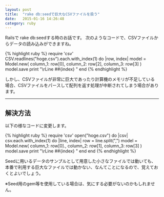 ```yaml
---
layout: post
title:  "rake db:seedで巨大なCSVファイルを扱う"
date:   2015-01-16 14:26:48
category: ruby
---
```


Railsで rake db:seedする時のお話です。
次のようなコードで、CSVファイルからデータの読み込みができますね。

{% highlight ruby %}
require 'csv'
CSV.readlines("hoge.csv").each.with_index(1) do |row, index|
  model =  Model.new(
    column_1: row[0],
    column_2: row[2],
    column_3: row[3]
  )
  model.save
  print "\rLine ##{index} "
end
{% endhighlight %}

しかし、CSVファイルが非常に巨大であったり計算機のメモリが不足している場合、CSVファイルをパースして配列を返す処理が中断されてしまう場合があります。

----

## 解決方法

以下の様なコードに変更します。

{% highlight ruby %}
require 'csv'
open("hoge.csv") do |csv|
  csv.each.with_index(1) do |line, index|
    row = line.split(",")
    model = Model.new(
      column_1: row[0].,
      column_2: row[1],
      column_3: row[3]
    )
    model.save
    print "\rLine ##{index} "
  end
end
{% endhighlight %}

Seedに用いるデータのサンプルとして用意した小さなファイルでは動いても、本番で利用する巨大なファイルでは動かない、なんてことになるので、覚えておくとよいでしょう。

※Seed用のgem等を使用している場合は、気にする必要がないのかもしれません。
